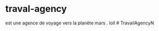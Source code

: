 # traval-agency 
est une agence de voyage vers la planête mars . 
loll
#   T r a v a i l A g e n c y N  
 
